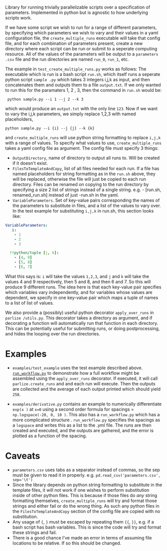 
Library for running trivially parallelizable scripts over a specification of
 parameters. Implemented in python but is agnostic to how underlying scripts work.  

If we have some script we wish to run for a range of different parameters, by
 specifying which parameters we wish to vary and their values in a yaml configuration
  file, the `create_multiple_runs` executable will take that config file, and for
   each combination of parameters present, create a new directory where each script
    can be run or submit to a seperate computing resource. All of the values of the
     parameters will be output to a `parameters
    .csv` file and the run directories are named `run_0`, `run_1`, etc.
    
The example in `test_create_multiple_runs.py` works as follows: The executable which
 is run is a bash script `run.sh`, which itself runs a seperate python script `sample
 .py` which takes 3 integers i,j,k as input, and then concatenates them and outputs
  them to a file `output.txt`. If we only wanted to run this for the paramaters 1, 2
  , 3, then the command in `run.sh` would be:
  
 ``` shell script
  python sample.py --i 1 --j 2 --k 3
```

which would produce an `output.txt` with the only line `123`. Now if we want to vary
 the i,j,k parameters, we simply replace 1,2,3 with named placeholders, 
 ```
python sample.py --i {i} --j {j} --k {k}
```
and `create_multiple_runs` will use python string formatting to replace `i,j,k` with
 a range of values. To specify what values to use, `create_multiple_runs` takes a
  yaml config file as argument. The config file must specify 3 things:
   
  - `OutputDirectory`, name of directory to output all runs to. Will be created if it
   doesn't exist. 
  - `FilesToTemplateAndCopy`, list of all files needed for each run. If a file
   has named placeholders for string formatting as in the `run.sh` above, they will
    be replaced, otherwise the file will just be copied to each run directory. Files
     can be renamed on copying to the run directory by specifying a size 2 list of
      strings instead of a single string. e.g. - [run.sh, renamed_run.sh] instead of
       just -run.sh in the yaml. 
   - `VariableParameters`. Set of key-value pairs corresponding the names of the
    parameters to substitute in files, and a list of the values to vary over. In the
     test example for substituting `i,j,k` in run.sh, this section looks like: 
``` yaml
VariableParameters:
   i:
    - 1
    - 2
    - 3

  !!python/tuple [j, k]:
    - [4, 9]
    - [5, 8]
    - [6, 7]
```   
   What this says is: `i` will take the values `1,2,3`, and `j` and `k` will take the
    values 4 and 9 respectively, then 5 and 8, and then 6 and 7. So this will
     produce 9 different runs. The idea here is that
     each key-value pair specifies which variables vary independently, and for
      variables whose values are dependent, we specify in one key-value pair which
       maps a tuple of names to a list of list of values.    
  
  We also provide a (possibly) useful python decorator `apply_over_runs` in `parlize
  /utils.py`. This decorator takes a directory as argument, and if decorating a
   function will automatically run that function in each directory. This can be
    potentially useful for submitting runs, or doing postprocessing, and hides the
     looping over the run directories. 
     
 # Examples
 
 - `examples/test_example` uses the test example described above.  
   [`run_workflow.py`](examples/test_example/run_workflow.py) to demonstrate how a full workflow
    might be assembled using the
    `apply_over_runs` decorator. If executed, it will call `parlize.create_runs` and
     and each run
     will
     execute. Then the
     outputs are collected and the average of each output printed which should yield
      `258`.
      
 - `examples/derivative.py` contains an example to numerically differentiate `exp(x
 )` at `x=0` using a second order formula for spacings = `np.logspace(-20, 0, 10
 )`. This also has a `run_workflow.py` which has a more complicated structure
 . `run_workflow.py` specifies the spacings as a `logspace` and writes this
  as a list to the .yml file. The runs are then created and executed, and the outputs
   are gathered, and the error is plotted as a function of the spacing.    
        
 
  # Caveats
  - `parameters.csv` uses tabs as a separator instead of commas, so the sep must be
   given to read it in properly. e.g. `pd.read_csv('parameters.csv', sep='\t')`
  - Since the library depends on python string formatting to substitute in the
   template files, it will not work if one wishes to perform substitution inside of
    other python files. This is because if those files do *any* string formatting
     themselves, `create_multiple_runs` will try and format those strings and either
      fail or do the wrong thing. As such any python files in the
       `FilesToTemplateAndCopy` section of the config file are copied with no
        substitution. 
  - Any usage of `{`, `}` must be escaped by repeating them `{{`, `}}`, e.g. if a
   bash script has bash variables. This is since the code will try and format these
    strings and fail. 
  - There is a good chance I've made an error in terms of assuming file locations to
   be relative. If so this should be changed. 